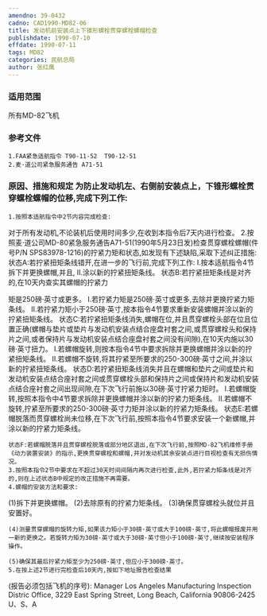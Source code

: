 ```yaml
---
amendno: 39-0432
cadno: CAD1990-MD82-06
title: 发动机前安装点上下锥形螺栓贯穿螺栓螺帽检查
publishdate: 1990-07-10
effdate: 1990-07-11
tags: MD82
categories: 民航总局
author: 张红鹰
---
```


### 适用范围 
所有MD-82飞机

### 参考文件
    1.FAA紧急适航指令 T90-11-52  T90-12-51 
    2.麦·道公司紧急服务通告 A71-51 


### 原因、措施和规定 为防止发动机左、右侧前安装点上，下锥形螺栓贯穿螺栓螺帽的位移,完成下列工作: 
    1.按照本适航指令中2节内容完成检查: 
对于所有发动机,不论装机后使用时间多少,在收到本指令后7天内进行检查。 
    2.按照麦·道公司MD-80紧急服务通告A71-51(1990年5月23日发)检查贯穿螺栓螺帽(件号P/N SPS83978-1216)的拧紧力矩和状态,如发现有下述缺陷,采取下述纠正措施: 
    状态A:若拧紧扭矩条线错开,在进一步的飞行前,完成下列工作: 
    Ⅰ.按本适航指令4节拆下并更换螺帽,并且, 
Ⅱ.涂以新的拧紧扭矩条线。     状态B:若拧紧扭矩条线是对齐的,在10天内查实其螺帽的拧紧力

  
矩是250磅·英寸或更多。 
    Ⅰ.若拧紧力矩是250磅·英寸或更多,去除并更换拧紧力矩条线。
    Ⅱ.若拧紧力矩小于250磅·英寸,按本指令4节要求重新安装螺帽并涂以新的拧紧扭矩条线。 
    状态C:若拧紧扭矩条线消失,螺帽在位,并且贯穿螺栓头部在位且位置正确(螺帽与垫片或垫片与发动机安装点结合座盘衬套之间,或贯穿螺栓头和保持片之间,或者保持片与发动机安装点结合座盘衬套之间没有间隙),在10天内施以30磅·英寸扭力。 
    Ⅰ.若螺帽旋转,则按本指令4节中要求拆除并更换螺帽并涂以新的拧紧扭矩条线。 
    Ⅱ.若螺帽不旋转,将其拧紧至所要求的250-300磅·英寸之间,并涂以新的拧紧扭矩条线。 
    状态D:若拧紧扭矩条线消失并且在螺帽和垫片之间或垫片和发动机安装点结合座衬套之间或贯穿螺栓头部和保持片之间或保持片和发动机安装点结合座衬套之间出现间隙,在下次飞行前施以30磅·英寸拧紧力矩时。 
    Ⅰ.若螺帽旋转,按照本指令中4节要求拆除并更换螺帽并涂以新的拧紧力矩条线。 
    Ⅱ.若螺帽不旋转,拧紧至所要求的250-300磅·英寸力矩并涂以新的拧紧力矩条线。     状态E:若螺帽脱落而贯穿螺栓尚未位移,在下次飞行前,按照本指令4节要求安装一个新螺帽,并涂以新的拧紧力矩条线。 

    状态F:若螺帽脱落并且贯穿螺栓脱落或部分地区退出,在下次飞行前,按照MD-82飞机维修手册《动力装置安装》的指示,更换贯穿螺栓和螺帽,并对发动机其余安装点进行目视检查有无损伤情况。 
    3.按照本指令2节中要求在不超过30天时间间隔内再次进行检查,此外,若拧紧力矩条线是对齐的,则在上述状态B中规定的改正措施不再需要。 
    4.螺帽的安装方法和要求: 
(1)拆下并更换螺帽。 
(2)去除原有的拧紧力矩条线。 
(3)确保贯穿螺栓头就位并且安置好。 

    (4)测量贯穿螺帽的旋转力矩,如果该力矩小于30磅·英寸或大于100磅·英寸,将此螺帽报废并用一新的更换之。若旋转力矩为30磅·英寸或大于30磅·英寸但小于100磅·英寸,继续按安装程序操作。 
  
    (5)确保其最后拧紧力矩至少为250磅·英寸,但应小于300磅·英寸。 
    5.在按上述2节进行完检查后10天内,按如下地址报告检查结果
(报告必须包括飞机的序号): Manager       Los Angeles Manufacturing Inspection Distric Office, 3229 East Spring Street, Long Beach, California 90806-2425 U、S、A

